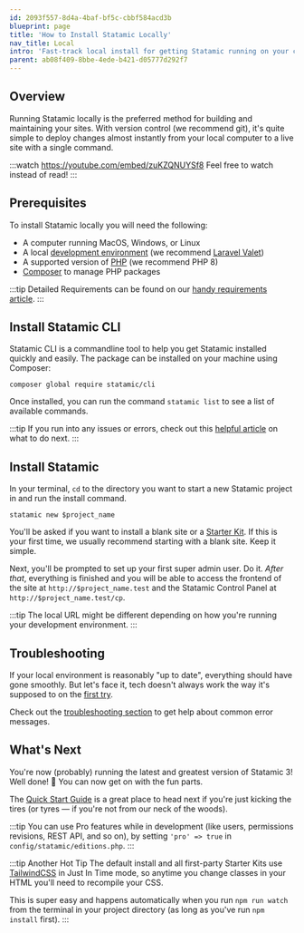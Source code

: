 ```yaml
---
id: 2093f557-8d4a-4baf-bf5c-cbbf584acd3b
blueprint: page
title: 'How to Install Statamic Locally'
nav_title: Local
intro: 'Fast-track local install for getting Statamic running on your computer or development machine.'
parent: ab08f409-8bbe-4ede-b421-d05777d292f7
---
```

## Overview

Running Statamic locally is the preferred method for building and maintaining your sites. With version control (we recommend git), it's quite simple to deploy changes almost instantly from your local computer to a live site with a single command.

:::watch https://youtube.com/embed/zuKZQNUYSf8
Feel free to watch instead of read!
:::

## Prerequisites

To install Statamic locally you will need the following:

- A computer running MacOS, Windows, or Linux
- A local [development environment](https://statamic.dev/requirements#development-environments) (we recommend [Laravel Valet](https://statamic.dev/requirements#macos-laravel-valet))
- A supported version of [PHP](https://php.net) (we recommend PHP 8)
- [Composer](https://getcomposer.org) to manage PHP packages

:::tip
Detailed Requirements can be found on our [handy requirements article](https://statamic.dev/requirements).
:::

## Install Statamic CLI

Statamic CLI is a commandline tool to help you get Statamic installed quickly and easily. The package can be installed on your machine using Composer:

```
composer global require statamic/cli
```

Once installed, you can run the command `statamic list` to see a list of available commands.

:::tip
If you run into any issues or errors, check out this [helpful article](/troubleshooting/fixing-issues-with-global-composer-packages) on what to do next.
:::

## Install Statamic
In your terminal, `cd` to the directory you want to start a new Statamic project in and run the install command.

``` shell
statamic new $project_name
```

You'll be asked if you want to install a blank site or a [Starter Kit](/starter-kits). If this is your first time, we usually recommend starting with a blank site. Keep it simple.

Next, you'll be prompted to set up your first super admin user. Do it. _After that_, everything is finished and you will be able to access the frontend of the site at `http://$project_name.test` and the Statamic Control Panel at `http://$project_name.test/cp`.

:::tip
The local URL might be different depending on how you're running your development environment.
:::

## Troubleshooting

If your local environment is reasonably "up to date", everything should have gone smoothly. But let's face it, tech doesn't always work the way it's supposed to on the [first try](https://www.youtube.com/watch?v=3KDnrGdpNZY).

Check out the [troubleshooting section](/troubleshooting) to get help about common error messages.

## What's Next

You're now (probably) running the latest and greatest version of Statamic 3! Well done! 🎉 You can now get on with the fun parts.

The [Quick Start Guide](/quick-start-guide) is a great place to head next if you're just kicking the tires (or tyres — if you're not from our neck of the woods).

:::tip
You can use Pro features while in development (like users, permissions revisions, REST API, and so on), by setting `'pro' => true` in `config/statamic/editions.php`.
:::

:::tip Another Hot Tip
The default install and all first-party Starter Kits use [TailwindCSS](https://tailwindcss.com/docs/just-in-time-mode) in Just In Time mode, so anytime you change classes in your HTML you'll need to recompile your CSS.

This is super easy and happens automatically when you run `npm run watch` from the terminal in your project directory (as long as you've run `npm install` first).
:::
